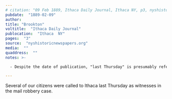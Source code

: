 ```yaml
---
# citation: "09 Feb 1889, Ithaca Daily Journal, Ithaca NY, p3, nyshistoricnewspapers.org."
pubdate:  "1889-02-09"
author: 
title: "Brookton"
voltitle:  "Ithaca Daily Journal"
publocation:  "Ithaca  NY"
pages:  "3"
source:  "nyshistoricnewspapers.org"
media:  ""
quaddress:  ""
notes: >-

  - Despite the date of publication, "last Thursday" is presumably referring to 31 Jan, a Thursday.

---
```

Several of our citizens were called to Ithaca last Thursday as witnesses in the mail robbery case.

